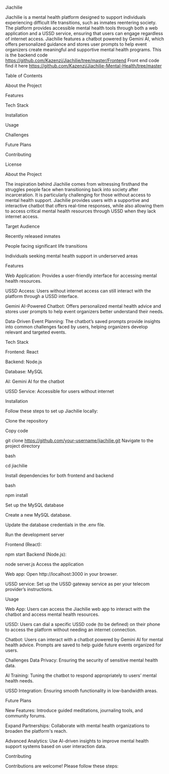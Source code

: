 Jiachilie

Jiachilie is a mental health platform designed to support individuals experiencing difficult life transitions, such as inmates reentering society. The platform provides accessible mental health tools through both a web application and a USSD service, ensuring that users can engage regardless of internet access. Jiachilie features a chatbot powered by Gemini AI, which offers personalized guidance and stores user prompts to help event organizers create meaningful and supportive mental health programs.
This is the backend code https://github.com/Kazenzi/Jiachilie/tree/master/Frontend 
Front end code find it here https://github.com/Kazenzi/Jiachilie-Mental-Health/tree/master


Table of Contents


About the Project

Features

Tech Stack

Installation

Usage

Challenges

Future Plans

Contributing

License

About the Project

The inspiration behind Jiachilie comes from witnessing firsthand the struggles people face when transitioning back into society after incarceration. It is particularly challenging for those without access to mental health support. Jiachilie provides users with a supportive and interactive chatbot that offers real-time responses, while also allowing them to access critical mental health resources through USSD when they lack internet access.

Target Audience

Recently released inmates

People facing significant life transitions

Individuals seeking mental health support in underserved areas

Features

Web Application: Provides a user-friendly interface for accessing mental health resources.

USSD Access: Users without internet access can still interact with the platform through a USSD interface.

Gemini AI-Powered Chatbot: Offers personalized mental health advice and stores user prompts to help event organizers better understand their needs.

Data-Driven Event Planning: The chatbot’s saved prompts provide insights into common challenges faced by users, helping organizers develop relevant and targeted events.

Tech Stack

Frontend: React

Backend: Node.js

Database: MySQL

AI: Gemini AI for the chatbot

USSD Service: Accessible for users without internet

Installation

Follow these steps to set up Jiachilie locally:

Clone the repository




Copy code

git clone https://github.com/your-username/jiachilie.git
Navigate to the project directory


bash


cd jiachilie

Install dependencies for both frontend and backend

bash


npm install

Set up the MySQL database

Create a new MySQL database.

Update the database credentials in the .env file.

Run the development server


Frontend (React):

npm start
Backend (Node.js):

node server.js
Access the application

Web app: Open http://localhost:3000 in your browser.

USSD service: Set up the USSD gateway service as per your telecom provider’s instructions.

Usage

Web App: Users can access the Jiachilie web app to interact with the chatbot and access mental health resources.

USSD: Users can dial a specific USSD code (to be defined) on their phone to access the platform without needing an internet connection.

Chatbot: Users can interact with a chatbot powered by Gemini AI for mental health advice. Prompts are saved to help guide future events organized for users.

Challenges
Data Privacy: Ensuring the security of sensitive mental health data.

AI Training: Tuning the chatbot to respond appropriately to users’ mental health needs.

USSD Integration: Ensuring smooth functionality in low-bandwidth areas.

Future Plans

New Features: Introduce guided meditations, journaling tools, and community forums.

Expand Partnerships: Collaborate with mental health organizations to broaden the platform's reach.

Advanced Analytics: Use AI-driven insights to improve mental health support systems based on user interaction data.

Contributing

Contributions are welcome! Please follow these steps:


